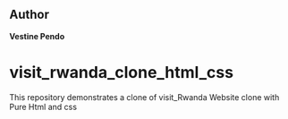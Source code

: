 ## Author
**Vestine Pendo**



# visit_rwanda_clone_html_css
This repository demonstrates a clone of visit_Rwanda Website clone with Pure Html and css
